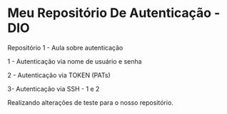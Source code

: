 # Meu Repositório De Autenticação - DIO 

Repositório 1 - Aula sobre autenticação

1 - Autenticação via nome de usuário e senha

2 - Autenticação via TOKEN (PATs)

3- Autenticação via SSH - 1 e 2

Realizando alterações de teste para o nosso repositório.
